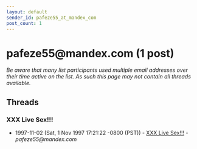 ```yaml
---
layout: default
sender_id: pafeze55_at_mandex_com
post_count: 1
---
```


# pafeze55<span>@</span>mandex.com (1 post)

_Be aware that many list participants used multiple email addresses over their time active on the list. As such this page may not contain all threads available._

## Threads

### XXX Live Sex!!!
+ 1997-11-02 (Sat, 1 Nov 1997 17:21:22 -0800 (PST)) - [XXX Live Sex!!!](/archive/1997/11/fccc6e345af5d04266e366bc72b0c60a000c1d4f684c2aa8408beb41e0c1a31c) - _pafeze55@mandex.com_

